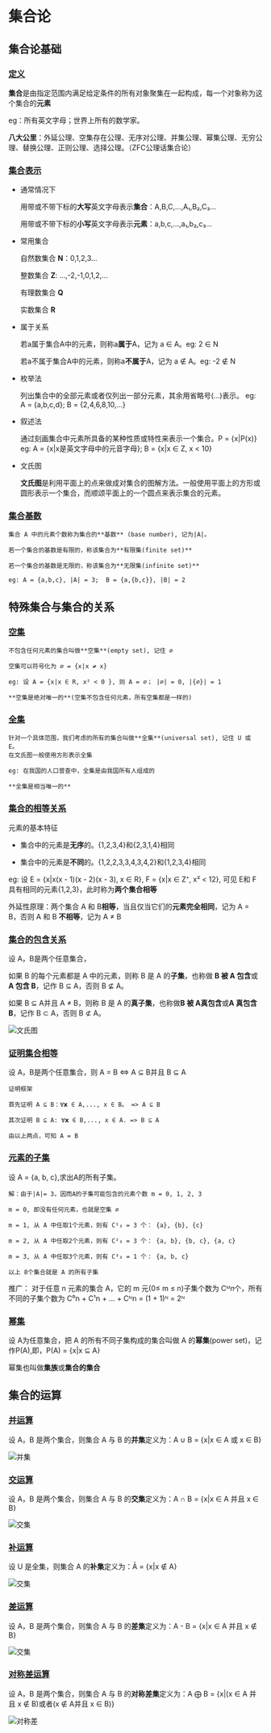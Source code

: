 # 集合论

## 集合论基础

###  [定义](#定义)  

**集合**是由指定范围内满足给定条件的所有对象聚集在一起构成，每一个对象称为这个集合的**元素**
  
eg：所有英文字母；世界上所有的数学家。

**八大公里**：外延公理、空集存在公理、无序对公理、并集公理、幂集公理、无穷公理、替换公理、正则公理、选择公理。（ZFC公理话集合论）

### [集合表示](#集合表示)

- 通常情况下

    用带或不带下标的**大写**英文字母表示**集合**：A,B,C,...,A₁,B₂,C₃...

    用带或不带下标的**小写**英文字母表示**元素**：a,b,c,...,a₁,b₂,c₃...

- 常用集合

    自然数集合 **N**：0,1,2,3...

    整数集合 **Z**: ...,-2,-1,0,1,2,...

    有理数集合 **Q**

    实数集合 **R**

- 属于关系

    若a属于集合A中的元素，则称a**属于**A，记为 a ∈ A。eg: 2 ∈ N

    若a不属于集合A中的元素，则称a**不属于**A，记为 a ∉ A。eg: -2 ∉ N

- 枚举法

    列出集合中的全部元素或者仅列出一部分元素，其余用省略号(...)表示。
    eg: A = {a,b,c,d}; B = {2,4,6,8,10,...}

- 叙述法

    通过刻画集合中元素所具备的某种性质或特性来表示一个集合。P = {x|P(x)}
    eg: A = {x|x是英文字母中的元音字母}; B = {x|x ∈ Z, x < 10}

- 文氏图

    **文氏图**是利用平面上的点来做成对集合的图解方法。一般使用平面上的方形或圆形表示一个集合，而顺颂平面上的一个圆点来表示集合的元素。

### [集合基数](#集合基数)

    集合 A 中的元素个数称为集合的**基数** (base number), 记为|A|。
    
    若一个集合的基数是有限的，称该集合为**有限集(finite set)**

    若一个集合的基数是无限的，称该集合为**无限集(infinite set)**

    eg: A = {a,b,c}, |A| = 3;  B = {a,{b,c}}, |B| = 2

## 特殊集合与集合的关系

### [空集](#空集)

    不包含任何元素的集合叫做**空集**(empty set), 记住 ∅

    空集可以符号化为 ∅ = {x|x ≠ x}

    eg: 设 A = {x|x ∈ R, x² < 0 }, 则 A = ∅； |∅| = 0, |{∅}| = 1

    **空集是绝对唯一的**(空集不包含任何元素，所有空集都是一样的)

### [全集](#全集)

    针对一个具体范围，我们考虑的所有的集合叫做**全集**(universal set), 记住 U 或 E。
    在文氏图一般使用方形表示全集

    eg: 在我国的人口普查中，全集是由我国所有人组成的

    **全集是相当唯一的**

### [集合的相等关系](#集合的相等关系)

元素的基本特征

- 集合中的元素是**无序**的。{1,2,3,4}和{2,3,1,4}相同

- 集合中的元素是**不同**的。{1,2,2,3,3,4,3,4,2}和{1,2,3,4}相同

eg: 设 E = {x|x(x - 1)(x - 2)(x - 3), x ∈ R}, F = {x|x ∈ Z⁺, x² < 12},
    可见 E和 F具有相同的元素{1,2,3}，此时称为**两个集合相等**

外延性原理：两个集合 A 和 B**相等**，当且仅当它们的**元素完全相同**，记为 A = B，否则 A 和 B **不相等**，记为 A ≠ B

### [集合的包含关系](#集合的包含关系)

设 A，B是两个任意集合，

如果 B 的每个元素都是 A 中的元素，则称 B 是 A 的**子集**，也称做 **B 被 A 包含**或**A 包含 B**，记作 B ⊆ A，否则 B ⊈ A。

如果 B ⊆ A并且 A ≠ B，则称 B 是 A 的**真子集**，也称做**B 被 A真包含**或**A 真包含 B**，记作 B ⊂ A，否则 B ⊄ A。

![文氏图](https://github.com/Buzhifanji/CS-Notes/blob/main/assets/javascript/image/set-include.png)

### [证明集合相等](#证明集合相等)

设 A，B是两个任意集合，则 A = B <=> A ⊆ B并且 B ⊆ A

    证明框架

    首先证明 A ⊆ B：∀𝘅 ∈ A,..., x ∈ B。 => A ⊆ B

    其次证明 B ⊆ A: ∀𝘅 ∈ B,..., x ∈ A. => B ⊆ A

    由以上两点，可知 A = B

### [元素的子集](#元素的子集)

设 A = {a, b, c},求出A的所有子集。

    解：由于|A|= 3，因而A的子集可能包含的元素个数 m = 0, 1, 2, 3

    m = 0, 即没有任何元素，也就是空集 ∅

    m = 1, 从 A 中任取1个元素，则有 C¹₃ = 3 个： {a}, {b}, {c}

    m = 2, 从 A 中任取2个元素，则有 C²₃ = 3 个： {a, b}, {b, c}, {a, c}

    m = 3, 从 A 中任取3个元素，则有 C³₃ = 1 个： {a, b, c}

    以上 8个集合就是 A 的所有子集

推广： 对于任意 n 元素的集合 A，它的 m 元(0≤ m ≤ n)子集个数为 Cᴹ𝑛个，所有不同的子集个数为 C⁰𝗇 + C¹𝗇 + ... + Cᴺ𝗇 = (1 + 1)ᴺ = 2ᴺ

### [幂集](#幂集)

设 A为任意集合，把 A 的所有不同子集构成的集合叫做 A 的**幂集**(power set)，记作P(A),即，P(A) = {x|x ⊆ A}

幂集也叫做**集族**或**集合的集合**

## 集合的运算

### [并运算](#并运算)

设 A，B 是两个集合，则集合 A 与 B 的**并集**定义为：A ∪ B = {x|x ∈ A 或 x ∈ B}

![并集](https://github.com/Buzhifanji/CS-Notes/blob/main/assets/javascript/image/set-union.png)

### [交运算](#交运算)

设 A，B 是两个集合，则集合 A 与 B 的**交集**定义为：A ∩ B = {x|x ∈ A 并且 x ∈ B}

![交集](https://github.com/Buzhifanji/CS-Notes/blob/main/assets/javascript/image/set-intersection.png)

### [补运算](#补运算)

设 U 是全集，则集合 A 的**补集**定义为：Ā = {x|x ∉ A}

![交集](https://github.com/Buzhifanji/CS-Notes/blob/main/assets/javascript/image/set-plementary.png)

### [差运算](#差运算)

设 A，B 是两个集合，则集合 A 与 B 的**差集**定义为：A - B = {x|x ∈ A 并且 x ∉ B}

![交集](https://github.com/Buzhifanji/CS-Notes/blob/main/assets/javascript/image/set-except.png)

### [对称差运算](#对称差运算)

设 A，B 是两个集合，则集合 A 与 B 的**对称差集**定义为：A ⨁ B = {x|(x ∈ A 并且 x ∉ B)或者(x ∉ A并且 x ∈ B)}

![对称差](https://github.com/Buzhifanji/CS-Notes/blob/main/assets/javascript/image/set-sysmmetric-difference.png)
